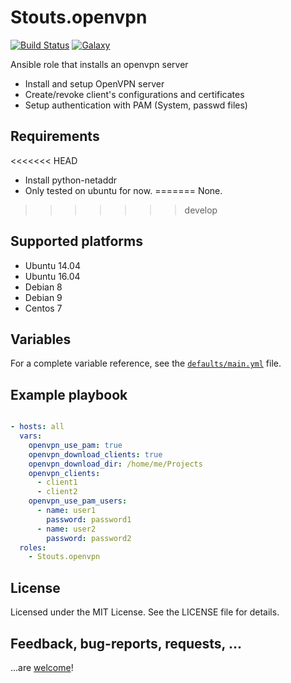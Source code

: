 # Stouts.openvpn

[![Build Status](http://img.shields.io/travis/Stouts/Stouts.openvpn.svg?style=flat-square)](https://travis-ci.org/Stouts/Stouts.openvpn)
[![Galaxy](http://img.shields.io/badge/galaxy-Stouts.openvpn-blue.svg?style=flat-square)](https://galaxy.ansible.com/Stouts/openvpn/)

Ansible role that installs an openvpn server

* Install and setup OpenVPN server
* Create/revoke client's configurations and certificates
* Setup authentication with PAM (System, passwd files)

## Requirements

<<<<<<< HEAD
* Install python-netaddr
* Only tested on ubuntu for now.
=======
None. 
>>>>>>> develop

## Supported platforms

- Ubuntu 14.04
- Ubuntu 16.04
- Debian 8
- Debian 9
- Centos 7

## Variables

For a complete variable reference, see the [`defaults/main.yml`](defaults/main.yml) file.

## Example playbook

```yaml

- hosts: all
  vars:
    openvpn_use_pam: true
    openvpn_download_clients: true
    openvpn_download_dir: /home/me/Projects
    openvpn_clients: 
      - client1
      - client2
    openvpn_use_pam_users:
      - name: user1
        password: password1
      - name: user2
        password: password2
  roles:
    - Stouts.openvpn
```

## License

Licensed under the MIT License. See the LICENSE file for details.

## Feedback, bug-reports, requests, ...

...are [welcome](https://github.com/Stouts/Stouts.openvpn/issues)!
